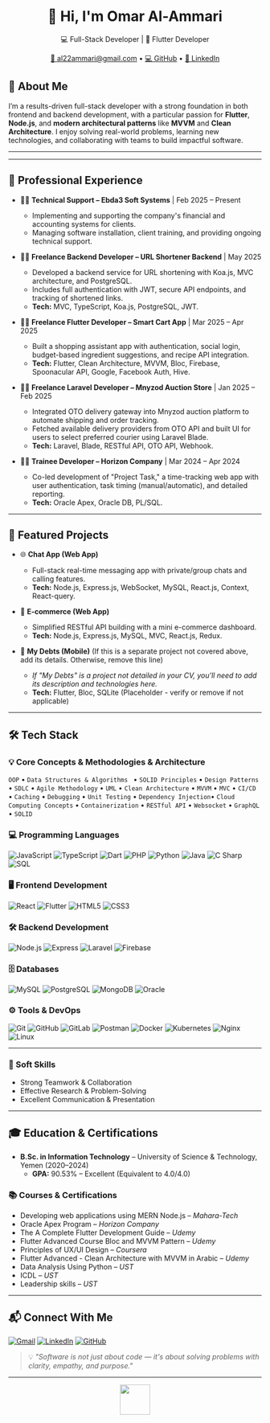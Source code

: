 <h1 align="center">👋 Hi, I'm Omar Al-Ammari</h1>

<p align="center">
  💻 Full-Stack Developer | 📱 Flutter Developer
</p>

<!-- 
  <img src="https://komarev.com/ghpvc/?username=YOUR_GITHUB_USERNAME&color=blue" alt="Profile views" />
</p>
-->
<p align="center">
  <a href="mailto:al22ammari@gmail.com">📧 al22ammari@gmail.com</a> •
  <a href="https://github.com/al2ammari" target="_blank">💻 GitHub</a> •
  <a href="https://linkedin.com/in/al2ammari" target="_blank">🔗 LinkedIn</a>
</p>

## 🧠 About Me

I’m a results-driven full-stack developer with a strong foundation in both frontend and backend development, with a particular passion for **Flutter**, **Node.js**, and **modern architectural patterns** like **MVVM** and **Clean Architecture**. I enjoy solving real-world problems, learning new technologies, and collaborating with teams to build impactful software.

---
<!-- 
---

## 👨‍💻 About Me

I'm a passionate **Full-Stack Developer** from Ibb, Yemen 🇾🇪, holding a B.Sc. in Information Technology from the University of Science & Technology, Yemen (2020-2024). I achieved an excellent GPA of 90.53% (equivalent to 4.0/4.0). My expertise spans both web and mobile development, with hands-on experience in **Flutter**, **React**, **Node.js**, and **Laravel**.

I specialize in building clean, scalable, and maintainable applications using modern architectural patterns such as **MVVM** and **Clean Architecture**, with a strong focus on performance and user experience.

* 🌱 I'm continuously learning and exploring new technologies in full-stack development.
* 💬 Feel free to ask me anything about **JavaScript, TypeScript, React, Node.js, Flutter, Laravel, or database design.**
* ⚡ Fun Fact: I love solving complex problems and optimizing code for performance!
-->
---

## 💼 Professional Experience

* 🧑‍💼 **Technical Support – Ebda3 Soft Systems** | Feb 2025 – Present 
    * Implementing and supporting the company's financial and accounting systems for clients.
    * Managing software installation, client training, and providing ongoing technical support.

* 🧑‍💻 **Freelance Backend Developer – URL Shortener Backend** | May 2025 
    * Developed a backend service for URL shortening with Koa.js, MVC architecture, and PostgreSQL.
    * Includes full authentication with JWT, secure API endpoints, and tracking of shortened links.
    * **Tech:** MVC, TypeScript, Koa.js, PostgreSQL, JWT.

* 🧑‍💻 **Freelance Flutter Developer – Smart Cart App** | Mar 2025 – Apr 2025 
    * Built a shopping assistant app with authentication, social login, budget-based ingredient suggestions, and recipe API integration.
    * **Tech:** Flutter, Clean Architecture, MVVM, Bloc, Firebase, Spoonacular API, Google, Facebook Auth, Hive.

* 🧑‍💻 **Freelance Laravel Developer – Mnyzod Auction Store** | Jan 2025 – Feb 2025 
    * Integrated OTO delivery gateway into Mnyzod auction platform to automate shipping and order tracking.
    * Fetched available delivery providers from OTO API and built UI for users to select preferred courier using Laravel Blade.
    * **Tech:** Laravel, Blade, RESTful API, OTO API, Webhook.

* 👨‍💻 **Trainee Developer – Horizon Company** | Mar 2024 – Apr 2024 
    * Co-led development of "Project Task," a time-tracking web app with user authentication, task timing (manual/automatic), and detailed reporting.
    * **Tech:** Oracle Apex, Oracle DB, PL/SQL.

---

## 🚀 Featured Projects

* 🌐 **Chat App (Web App)**
    * Full-stack real-time messaging app with private/group chats and calling features.
    * **Tech:** Node.js, Express.js, WebSocket, MySQL, React.js, Context, React-query.
    <!-- * [**Explore the Repository**](YOUR_CHAT_APP_REPO_LINK_OR_LIVE_DEMO) | [**Live Demo**](YOUR_LIVE_DEMO_LINK_IF_ANY)-->

* 🛒 **E-commerce (Web App)**
    * Simplified RESTful API building with a mini e-commerce dashboard.
    * **Tech:** Node.js, Express.js, MySQL, MVC, React.js, Redux.
    <!-- * [**Explore the Repository**](YOUR_E_COMMERCE_REPO_LINK_OR_LIVE_DEMO) | [**Live Demo**](YOUR_LIVE_DEMO_LINK_IF_ANY)-->

* 📱 **My Debts (Mobile)** (If this is a separate project not covered above, add its details. Otherwise, remove this line)
    * *If "My Debts" is a project not detailed in your CV, you'll need to add its description and technologies here.*
    * **Tech:** Flutter, Bloc, SQLite (Placeholder - verify or remove if not applicable)
    <!-- * [**Explore the Repository**](YOUR_MY_DEBTS_REPO_LINK_IF_ANY) | [**Live Demo**](YOUR_LIVE_DEMO_LINK_IF_ANY)-->

---

## 🛠 Tech Stack

### 💡 Core Concepts & Methodologies & Architecture

`OOP` • `Data Structures & Algorithms ` • `SOLID Principles` • `Design Patterns` • `SDLC` • `Agile Methodology` • `UML` • `Clean Architecture` • `MVVM` • `MVC` • `CI/CD` • `Caching` • `Debugging` • `Unit Testing` • `Dependency Injection`• `Cloud Computing Concepts` • `Containerization` • `RESTful API` • `Websocket` • `GraphQL` • `SOLID` 

### 💻 Programming Languages

![JavaScript](https://img.shields.io/badge/JavaScript-F7DF1E?style=flat&logo=javascript&logoColor=black)
![TypeScript](https://img.shields.io/badge/TypeScript-3178C6?style=flat&logo=typescript&logoColor=white)
![Dart](https://img.shields.io/badge/Dart-0175C2?style=flat&logo=dart&logoColor=white)
![PHP](https://img.shields.io/badge/PHP-777BB4?style=flat&logo=php&logoColor=white)
![Python](https://img.shields.io/badge/Python-3776AB?style=flat&logo=python&logoColor=white)
![Java](https://img.shields.io/badge/Java-ED8B00?style=flat&logo=openjdk&logoColor=white)
![C Sharp](https://img.shields.io/badge/C%23-239120?style=flat&logo=c-sharp&logoColor=white)
![SQL](https://img.shields.io/badge/SQL-003B57?style=flat&logo=postgresql&logoColor=white)

### 🖥 Frontend Development

![React](https://img.shields.io/badge/React-20232A?style=flat&logo=react&logoColor=61DAFB)
![Flutter](https://img.shields.io/badge/Flutter-02569B?style=flat&logo=flutter&logoColor=white)
![HTML5](https://img.shields.io/badge/HTML5-E34F26?style=flat&logo=html5&logoColor=white)
![CSS3](https://img.shields.io/badge/CSS3-1572B6?style=flat&logo=css3&logoColor=white)

### 🛠 Backend Development

![Node.js](https://img.shields.io/badge/Node.js-339933?style=flat&logo=node.js&logoColor=white)
![Express](https://img.shields.io/badge/Express.js-000000?style=flat&logo=express&logoColor=white)
![Laravel](https://img.shields.io/badge/Laravel-F9322C?style=flat&logo=laravel&logoColor=white)
![Firebase](https://img.shields.io/badge/Firebase-FFCA28?style=flat&logo=firebase&logoColor=black)

### 🗄 Databases

![MySQL](https://img.shields.io/badge/MySQL-4479A1?style=flat&logo=mysql&logoColor=white)
![PostgreSQL](https://img.shields.io/badge/PostgreSQL-4169E1?style=flat&logo=postgresql&logoColor=white)
![MongoDB](https://img.shields.io/badge/MongoDB-47A248?style=flat&logo=mongodb&logoColor=white)
![Oracle](https://img.shields.io/badge/Oracle-F80000?style=flat&logo=oracle&logoColor=white)

### ⚙️ Tools & DevOps

![Git](https://img.shields.io/badge/Git-F05032?style=flat&logo=git&logoColor=white)
![GitHub](https://img.shields.io/badge/GitHub-181717?style=flat&logo=github&logoColor=white)
![GitLab](https://img.shields.io/badge/GitLab-FC6D26?style=flat&logo=gitlab&logoColor=white)
![Postman](https://img.shields.io/badge/Postman-FF6C37?style=flat&logo=postman&logoColor=white)
![Docker](https://img.shields.io/badge/Docker-2496ED?style=flat&logo=docker&logoColor=white)
![Kubernetes](https://img.shields.io/badge/Kubernetes-326CE5?style=flat&logo=kubernetes&logoColor=white)
![Nginx](https://img.shields.io/badge/Nginx-009639?style=flat&logo=nginx&logoColor=white)
![Linux](https://img.shields.io/badge/Linux-FCC624?style=flat&logo=linux&logoColor=black)

---

### 🤝 Soft Skills

* Strong Teamwork & Collaboration 
* Effective Research & Problem-Solving 
* Excellent Communication & Presentation 

---

## 🎓 Education & Certifications

* **B.Sc. in Information Technology** – University of Science & Technology, Yemen (2020–2024) 
    * **GPA:** 90.53% – Excellent (Equivalent to 4.0/4.0) 

### 📚 Courses & Certifications

* Developing web applications using MERN Node.js – *Mahara-Tech* 
* Oracle Apex Program – *Horizon Company* 
* The A Complete Flutter Development Guide – *Udemy* 
* Flutter Advanced Course Bloc and MVVM Pattern – *Udemy* 
* Principles of UX/UI Design – *Coursera* 
* Flutter Advanced - Clean Architecture with MVVM in Arabic – *Udemy* 
* Data Analysis Using Python – *UST* 
* ICDL – *UST* 
* Leadership skills – *UST* 

---

## 📬 Connect With Me

[![Gmail](https://img.shields.io/badge/-Gmail-D14836?style=flat-square&logo=gmail&logoColor=white)](mailto:al22ammari@gmail.com)
[![LinkedIn](https://img.shields.io/badge/-LinkedIn-0A66C2?style=flat-square&logo=linkedin&logoColor=white)](https://linkedin.com/in/al2ammari)
[![GitHub](https://img.shields.io/badge/-GitHub-181717?style=flat-square&logo=github&logoColor=white)](https://github.com/al2ammari)

> 💡 *"Software is not just about code — it's about solving problems with clarity, empathy, and purpose."*

---
<p align="center">
  <img src="https://media.giphy.com/media/LmN8EsTEjB68pNYyUf/giphy.gif" width="60" />
</p>
